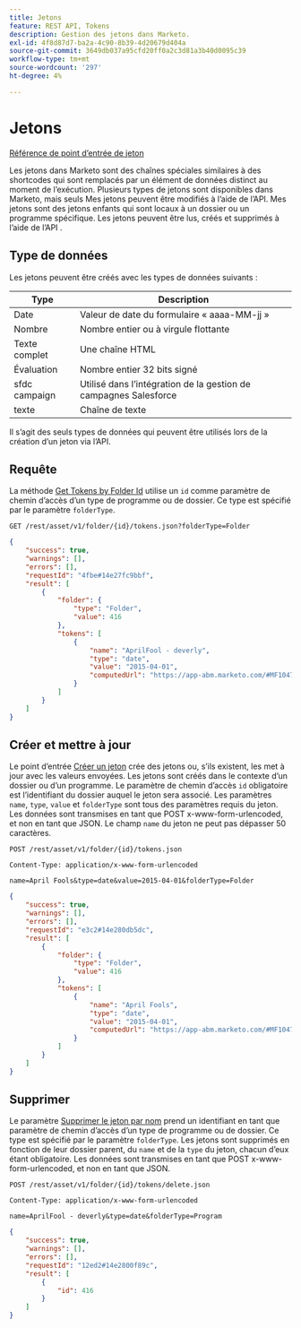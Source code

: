 ```yaml
---
title: Jetons
feature: REST API, Tokens
description: Gestion des jetons dans Marketo.
exl-id: 4f8d87d7-ba2a-4c90-8b39-4d20679d404a
source-git-commit: 3649db037a95cfd20ff0a2c3d81a3b40d0095c39
workflow-type: tm+mt
source-wordcount: '297'
ht-degree: 4%

---
```


# Jetons

[Référence de point d’entrée de jeton](https://developer.adobe.com/marketo-apis/api/asset/#tag/Tokens)

Les jetons dans Marketo sont des chaînes spéciales similaires à des shortcodes qui sont remplacés par un élément de données distinct au moment de l’exécution. Plusieurs types de jetons sont disponibles dans Marketo, mais seuls Mes jetons peuvent être modifiés à l’aide de l’API. Mes jetons sont des jetons enfants qui sont locaux à un dossier ou un programme spécifique. Les jetons peuvent être lus, créés et supprimés à l’aide de l’API .

## Type de données

Les jetons peuvent être créés avec les types de données suivants :

| Type | Description |
|---------------|----------------------------------------------------|
| Date | Valeur de date du formulaire « aaaa-MM-jj » |
| Nombre | Nombre entier ou à virgule flottante |
| Texte complet | Une chaîne HTML |
| Évaluation | Nombre entier 32 bits signé |
| sfdc campaign | Utilisé dans l’intégration de la gestion de campagnes Salesforce |
| texte | Chaîne de texte |

Il s’agit des seuls types de données qui peuvent être utilisés lors de la création d’un jeton via l’API.

## Requête

La méthode [Get Tokens by Folder Id](https://developer.adobe.com/marketo-apis/api/asset/#tag/Tokens/operation/getTokensByFolderIdUsingGET) utilise un `id` comme paramètre de chemin d’accès d’un type de programme ou de dossier. Ce type est spécifié par le paramètre `folderType`.

```curl
GET /rest/asset/v1/folder/{id}/tokens.json?folderType=Folder
```

```json
{
    "success": true,
    "warnings": [],
    "errors": [],
    "requestId": "4fbe#14e27fc9bbf",
    "result": [
        {
            "folder": {
                "type": "Folder",
                "value": 416
            },
            "tokens": [
                {
                    "name": "AprilFool - deverly",
                    "type": "date",
                    "value": "2015-04-01",
                    "computedUrl": "https://app-abm.marketo.com/#MF1047C3"
                }
            ]
        }
    ]
}
```

## Créer et mettre à jour

Le point d’entrée [Créer un jeton](https://developer.adobe.com/marketo-apis/api/asset/#tag/Tokens/operation/addTokenTOFolderUsingPOST) crée des jetons ou, s’ils existent, les met à jour avec les valeurs envoyées. Les jetons sont créés dans le contexte d’un dossier ou d’un programme. Le paramètre de chemin d’accès `id` obligatoire est l’identifiant du dossier auquel le jeton sera associé. Les paramètres `name`, `type`, `value` et `folderType` sont tous des paramètres requis du jeton. Les données sont transmises en tant que POST x-www-form-urlencoded, et non en tant que JSON. Le champ `name` du jeton ne peut pas dépasser 50 caractères.

```
POST /rest/asset/v1/folder/{id}/tokens.json
```

```
Content-Type: application/x-www-form-urlencoded
```

```
name=April Fools&type=date&value=2015-04-01&folderType=Folder
```

```json
{
    "success": true,
    "warnings": [],
    "errors": [],
    "requestId": "e3c2#14e280db5dc",
    "result": [
        {
            "folder": {
                "type": "Folder",
                "value": 416
            },
            "tokens": [
                {
                    "name": "April Fools",
                    "type": "date",
                    "value": "2015-04-01",
                    "computedUrl": "https://app-abm.marketo.com/#MF1047C3"
                }
            ]
        }
    ]
}
```

## Supprimer

Le paramètre [Supprimer le jeton par nom](https://developer.adobe.com/marketo-apis/api/asset/#tag/Tokens/operation/deleteTokenByNameUsingPOST) prend un identifiant en tant que paramètre de chemin d’accès d’un type de programme ou de dossier. Ce type est spécifié par le paramètre `folderType`. Les jetons sont supprimés en fonction de leur dossier parent, du `name` et de la `type` du jeton, chacun d’eux étant obligatoire. Les données sont transmises en tant que POST x-www-form-urlencoded, et non en tant que JSON.

```
POST /rest/asset/v1/folder/{id}/tokens/delete.json
```

```
Content-Type: application/x-www-form-urlencoded
```

```
name=AprilFool - deverly&type=date&folderType=Program
```

```json
{
    "success": true,
    "warnings": [],
    "errors": [],
    "requestId": "12ed2#14e2800f89c",
    "result": [
        {
            "id": 416
        }
    ]
}
```
